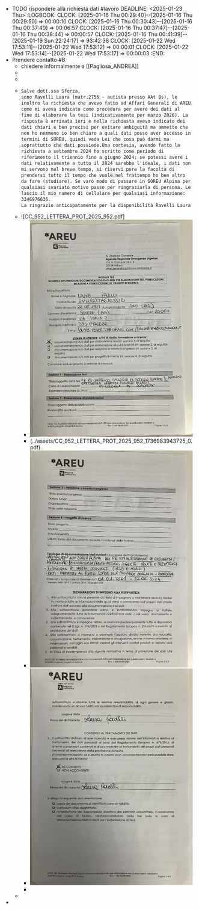 - TODO rispondere alla richiesta dati #lavoro 
  DEADLINE: <2025-01-23 Thu>
  :LOGBOOK:
  CLOCK: [2025-01-16 Thu 00:29:40]--[2025-01-16 Thu 00:29:50] =>  00:00:10
  CLOCK: [2025-01-16 Thu 00:30:43]--[2025-01-16 Thu 00:37:40] =>  00:06:57
  CLOCK: [2025-01-16 Thu 00:37:47]--[2025-01-16 Thu 00:38:44] =>  00:00:57
  CLOCK: [2025-01-16 Thu 00:41:39]--[2025-01-19 Sun 22:24:17] =>  93:42:38
  CLOCK: [2025-01-22 Wed 17:53:11]--[2025-01-22 Wed 17:53:12] =>  00:00:01
  CLOCK: [2025-01-22 Wed 17:53:14]--[2025-01-22 Wed 17:53:17] =>  00:00:03
  :END:
- Prendere contatto #B
	- chiedere informalmente a [[Pagliosa_ANDREA]]
	-
	-
	- ```
	  Salve dott.ssa Sforza,
	  sono Ravelli Laura (matr.2756 - autista presso AAt Bs), le inoltro la richiesta che avevo fatto ad Affari Generali di AREU come mi aveva indicato come procedura per avere dei dati al fine di elaborare la tesi (indicativamente per marzo 2026). La risposta è arrivata ieri e nella richiesta avevo indicato dei dati chiari e ben precisi per evitare ambiguità ma ammetto che non ho nemmeno io ben chiaro a quali dati posso aver accesso in termini di SOREU, quindi veda Lei che cosa può darmi ma soprattutto che dati possiede.Una cortesia, avendo fatto la richiesta a settembre 2024 ho scritto come periodo di riferimento il triennio fino a giugno 2024; se potessi avere i dati relativamente a tutto il 2024 sarebbe l'ideale, i dati non mi servono nel breve tempo, si riservi pure la facoltà di prendersi tutto il tempo che vuole,nel frattempo ho ben altro da fare (studiare). Se varò modo di passare in SOREU Alpina per qualsiasi svariato motivo passo per ringraziarla di persona. Le lascio il mio numero di cellulare per qualsiasi informazione: 3346976636.
	  La ringrazio anticipatamente per la disponibilità Ravelli Laura
	  ```
	- ![CC_952_LETTERA_PROT_2025_952.pdf]
		- ![IMG_3485.jpg](../assets/IMG_3485_1736984116108_0.jpg)
		- (../assets/CC_952_LETTERA_PROT_2025_952_1736983943725_0.pdf)
		- ![IMG_3486.jpg](../assets/IMG_3486_1736984075173_0.jpg)
		- ![IMG_3487.jpg](../assets/IMG_3487_1736984250174_0.jpg)
		-
	-
-